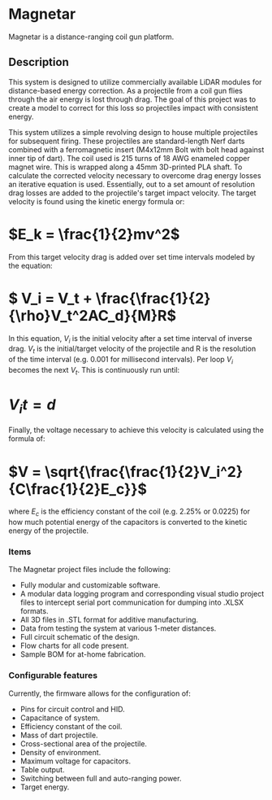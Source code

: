 # Magnetar
Magnetar is a distance-ranging coil gun platform.

## Description
This system is designed to utilize commercially available LiDAR modules for distance-based energy correction. As a projectile from a coil gun flies through the air energy is lost through drag. The goal of this project was to create a model to correct for this loss so projectiles impact with consistent energy.

This system utilizes a simple revolving design to house multiple projectiles for subsequent firing. These projectiles are standard-length Nerf darts combined with a ferromagnetic insert (M4x12mm Bolt with bolt head against inner tip of dart). The coil used is 215 turns of 18 AWG enameled copper magnet wire. This is wrapped along a 45mm 3D-printed PLA shaft. To calculate the corrected velocity necessary to overcome drag energy losses an iterative equation is used. Essentially, out to a set amount of resolution drag losses are added to the projectile's target impact velocity. The target velocity is found using the kinetic energy formula or: 

# $`E_k = \frac{1}{2}mv^2`$

From this target velocity drag is added over set time intervals modeled by the equation: 

# $` V_i = V_t + \frac{\frac{1}{2}{\rho}V_t^2AC_d}{M}R`$

In this equation, $`V_i`$ is the initial velocity after a set time interval of inverse drag. $`V_t`$ is the initial/target velocity of the projectile and R is the resolution of the time interval (e.g. 0.001 for millisecond intervals). Per loop $`V_i`$ becomes the next $`V_t`$. This is continuously run until:
# $`V_it = d`$

Finally, the voltage necessary to achieve this velocity is calculated using the formula of: 
# $`V = \sqrt{\frac{\frac{1}{2}V_i^2}{C\frac{1}{2}E_c}}`$
where $`E_c`$ is the efficiency constant of the coil (e.g. 2.25% or 0.0225) for how much potential energy of the capacitors is converted to the kinetic energy of the projectile.

### Items
The Magnetar project files include the following: 
- Fully modular and customizable software.
- A modular data logging program and corresponding visual studio project files to intercept serial port communication for dumping into .XLSX formats.
- All 3D files in .STL format for additive manufacturing.
- Data from testing the system at various 1-meter distances.
- Full circuit schematic of the design.
- Flow charts for all code present.
- Sample BOM for at-home fabrication.

### Configurable features
Currently, the firmware allows for the configuration of:
- Pins for circuit control and HID.
- Capacitance of system.
- Efficiency constant of the coil.
- Mass of dart projectile.
- Cross-sectional area of the projectile.
- Density of environment.
- Maximum voltage for capacitors.
- Table output.
- Switching between full and auto-ranging power.
- Target energy.


